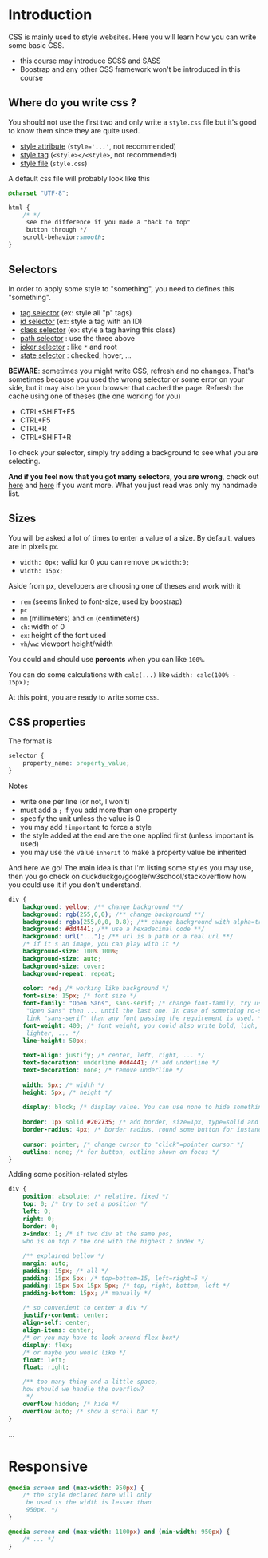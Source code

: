# Introduction

CSS is mainly used to style websites. Here
you will learn how you can write some
basic CSS.

* this course may introduce SCSS and SASS
* Boostrap and any other CSS framework won't
be introduced in this course

<div class="sr"></div>

## Where do you write css ?

You should not use the first two and only
write a ``style.css`` file but it's good to know
them since they are quite used.

* [style attribute](how/attribute.md) (`style='...'`, not recommended)
* [style tag](how/tag.md) (`<style></<style>`, not recommended)
* [style file](how/file.md) (`style.css`)

A default css file will probably look like this

```css
@charset "UTF-8";

html {
    /* */
     see the difference if you made a "back to top"
     button through */
    scroll-behavior:smooth;
}
```

<div class="sl"></div>

## Selectors

In order to apply some style to "something", you need
to defines this "something".

* [tag selector](selector/tag.md) (ex: style all "p" tags)
* [id selector](selector/id.md) (ex: style a tag with an ID)
* [class selector](selector/class.md) (ex: style a tag having this class)
* [path selector](selector/path.md) : use the three above
* [joker selector](selector/joker.md) : like ``*`` and root
* [state selector](selector/state.md) : checked, hover, ...

**BEWARE**: sometimes you might write CSS, refresh and no changes. That's
sometimes because you used the wrong selector or some error on your side,
but it may also be your browser that cached the page. Refresh
the cache using one of theses (the one working for you)

* CTRL+SHIFT+F5
* CTRL+F5
* CTRL+R
* CTRL+SHIFT+R

To check your selector, simply try adding a background to see what you are selecting.

**And if you feel now that you got many selectors, you are wrong**,
check out [here](https://www.w3schools.com/cssref/css_selectors.asp)
and [here](https://developer.mozilla.org/en-US/docs/Web/CSS/CSS_Selectors)
if you want more. What you just read was only my handmade list.

<div class="sr"></div>

## Sizes

You will be asked a lot of times to enter a value of a size.
By default, values are in pixels ``px``. 

* ``width: 0px;`` valid for 0 you can remove px `width:0;`
* ``width: 15px;``

Aside from px, developers are choosing one of theses and
work with it

* ``rem`` (seems linked to font-size, used by boostrap)
* ``pc``
* ``mm`` (millimeters) and `cm` (centimeters)
* ``ch``: width of 0
* ``ex``: height of the font used
* ``vh``/`vw`: viewport height/width

You could and should use **percents** when you
can like ``100%``.

You can do some calculations with ``calc(...)``
like ``width: calc(100% - 15px);``

At this point, you are ready to write some css.

<div class="sl"></div>

## CSS properties

The format is 

```css
selector {
    property_name: property_value;
}
```

Notes

* write one per line (or not, I won't)
* must add a ``;`` if you add more than one property
* specify the unit unless the value is 0
* you may add ``!important`` to force a style
* the style added at the end are the one applied first (unless important
  is used)
* you may use the value ``inherit`` to make a property
value be inherited

And here we go! The main idea is that I'm listing some
styles you may use, then you go check on duckduckgo/google/w3school/stackoverflow
how you could use it if you don't understand.

```css
div {
    background: yellow; /** change background **/
    background: rgb(255,0,0); /** change background **/
    background: rgba(255,0,0, 0.8); /** change background with alpha=transparency **/
    background: #dd4441; /** use a hexadecimal code **/
    background: url("..."); /** url is a path or a real url **/
    /* if it's an image, you can play with it */
    background-size: 100% 100%;
    background-size: auto;
    background-size: cover;
    background-repeat: repeat;
    
    color: red; /* working like background */
    font-size: 15px; /* font size */
    font-family: "Open Sans", sans-serif; /* change font-family, try using
     "Open Sans" then ... until the last one. In case of something no-specific
     link "sans-serif" than any font passing the requirement is used. */
    font-weight: 400; /* font weight, you could also write bold, ligh,
     lighter, ... */
    line-height: 50px;
    
    text-align: justify; /* center, left, right, ... */
    text-decoration: underline #dd4441; /* add underline */
    text-decoration: none; /* remove underline */
    
    width: 5px; /* width */
    height: 5px; /* height */
    
    display: block; /* display value. You can use none to hide something */
    
    border: 1px solid #202735; /* add border, size=1px, type=solid and black */
    border-radius: 4px; /* border radius, round some button for instance */
    
    cursor: pointer; /* change cursor to "click"=pointer cursor */
    outline: none; /* for button, outline shown on focus */
}
```

Adding some position-related styles

```css
div {
    position: absolute; /* relative, fixed */
    top: 0; /* try to set a position */ 
    left: 0;
    right: 0;
    border: 0;
    z-index: 1; /* if two div at the same pos,
    who is on top ? the one with the highest z index */
    
    /** explained bellow */
    margin: auto;
    padding: 15px; /* all */
    padding: 15px 5px; /* top=bottom=15, left=right=5 */
    padding: 15px 5px 15px 5px; /* top, right, bottom, left */
    padding-bottom: 15px; /* manually */
    
    /* so convenient to center a div */
    justify-content: center;
    align-self: center;
    align-items: center;
    /* or you may have to look around flex box*/
    display: flex;
    /* or maybe you would like */
    float: left;
    float: right;

    /** too many thing and a little space,
    how should we handle the overflow?
     */
    overflow:hidden; /* hide */
    overflow:auto; /* show a scroll bar */
}
```

...

<div class="sr"></div>

# Responsive

```css
@media screen and (max-width: 950px) {
    /* the style declared here will only
     be used is the width is lesser than
     950px. */
}

@media screen and (max-width: 1100px) and (min-width: 950px) {
    /* ... */
}
```